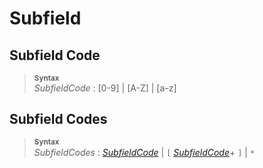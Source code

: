 # Subfield

## Subfield Code

> **<sup>Syntax</sup>**\
> _SubfieldCode_ : [0-9] | [A-Z] | [a-z]

## Subfield Codes

> **<sup>Syntax</sup>**\
> _SubfieldCodes_ : [_SubfieldCode_] | `[` [_SubfieldCode_]+ `]` | `*`


[_SubfieldCode_]: #subfield-code
